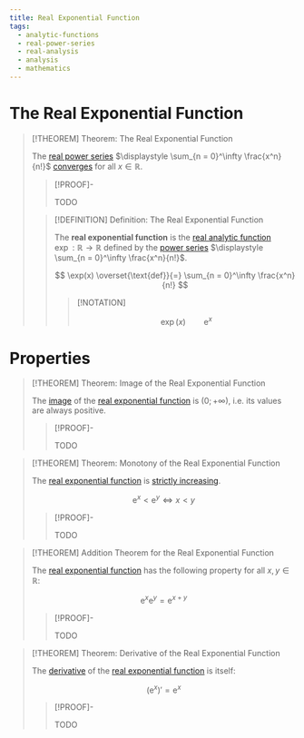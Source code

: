 ```yaml
---
title: Real Exponential Function
tags:
  - analytic-functions
  - real-power-series
  - real-analysis
  - analysis
  - mathematics
---
```


# The Real Exponential Function

>[!THEOREM] Theorem: The Real Exponential Function
>
>The [real power series](../Real%20Power%20Series/index.md) $\displaystyle \sum_{n = 0}^\infty \frac{x^n}{n!}$ [converges](../Real%20Power%20Series/Convergence.md) for all $x \in \mathbb{R}$.
>
>>[!PROOF]-
>>
>>TODO
>>
>
>>[!DEFINITION] Definition: The Real Exponential Function
>>
>>The **real exponential function** is the [real analytic function](Real%20Analytic%20Functions.md) $\exp: \mathbb{R} \to \mathbb{R}$ defined by the [power series](../Real%20Power%20Series/index.md) $\displaystyle \sum_{n = 0}^\infty \frac{x^n}{n!}$.
>>
>>$$
>>\exp(x) \overset{\text{def}}{=} \sum_{n = 0}^\infty \frac{x^n}{n!}
>>$$
>>
>>
>>>[!NOTATION]
>>>
>>>$$
>>>\exp(x) \qquad \mathrm{e}^x
>>>$$
>>>
>>
>

# Properties

>[!THEOREM] Theorem: Image of the Real Exponential Function
>
>The [image](../../Functions/Functions.md) of the [real exponential function](The%20Real%20Exponential%20Function.md) is $(0;+\infty)$, i.e. its values are always positive.
>
>>[!PROOF]-
>>
>>TODO
>>
>

>[!THEOREM] Theorem: Monotony of the Real Exponential Function
>
>The [real exponential function](The%20Real%20Exponential%20Function.md) is [strictly increasing](../Real%20Sequences/Monotony%20of%20Real%20Sequences.md).
>
>$$
>\mathrm{e}^x \lt \mathrm{e}^y \iff x \lt y
>$$
>
>>[!PROOF]-
>>
>>TODO
>>
>

>[!THEOREM] Addition Theorem for the Real Exponential Function
>
>The [real exponential function](The%20Real%20Exponential%20Function.md) has the following property for all $x,y \in \mathbb{R}$:
>
>$$
>\mathrm{e}^x \mathrm{e}^y = \mathrm{e}^{x + y}
>$$
>
>>[!PROOF]-
>>
>>TODO
>>
>

>[!THEOREM] Theorem: Derivative of the Real Exponential Function
>
>The [derivative](Differentiability.md) of the [real exponential function](The%20Real%20Exponential%20Function.md) is itself:
>
>$$
>(\mathrm{e}^x)' = \mathrm{e}^x
>$$
>
>>[!PROOF]-
>>
>>TODO
>>
>